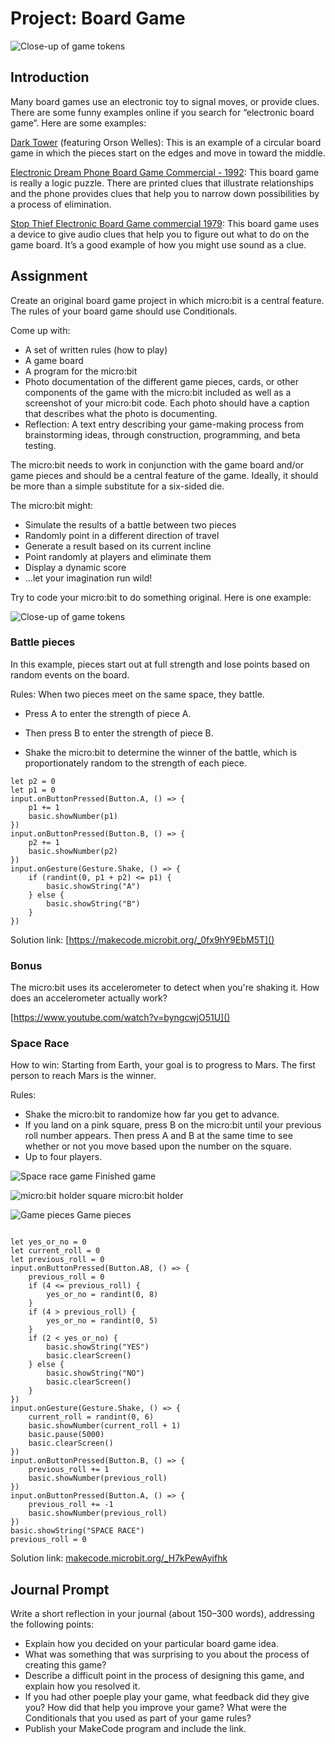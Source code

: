 # Project: Board Game

![Close-up of game tokens](/static/courses/csintro/conditionals/game-pieces.jpg)

## Introduction
Many board games use an electronic toy to signal moves, or provide clues. There are some funny examples online if you search for “electronic board game”. Here are some examples:

[Dark Tower](https://youtu.be/cxrY7MWEkwE) (featuring Orson Welles): This is an example of a circular board game in which the pieces start on the edges and move in toward the middle.

[Electronic Dream Phone Board Game Commercial - 1992](https://www.youtube.com/watch?v=pqYsQgDqlmg): This board game is really a logic puzzle. There are printed clues that illustrate relationships and the phone provides clues that help you to narrow down possibilities by a process of elimination.

[Stop Thief Electronic Board Game commercial 1979](https://www.youtube.com/watch?v=q3wpPRdDy4E): This board game uses a device to give audio clues that help you to figure out what to do on the game board. It’s a good example of how you might use sound as a clue.

## Assignment
Create an original board game project in which micro:bit is a central feature. The rules of your board game should use Conditionals.

Come up with:

* A set of written rules (how to play)
* A game board
* A program for the micro:bit
* Photo documentation of the different game pieces, cards, or other components of the game with the micro:bit included as well as a screenshot of your micro:bit code. Each photo should have a caption that describes what the photo is documenting.
* Reflection: A text entry describing your game-making process from brainstorming ideas, through construction, programming, and beta testing.

The micro:bit needs to work in conjunction with the game board and/or game pieces and should be a central feature of the game. Ideally, it should be more than a simple substitute for a six-sided die.

The micro:bit might:

* Simulate the results of a battle between two pieces
* Randomly point in a different direction of travel
* Generate a result based on its current incline
* Point randomly at players and eliminate them
* Display a dynamic score
* ...let your imagination run wild!

Try to code your micro:bit to do something original. Here is one example:

![Close-up of game tokens](/static/courses/csintro/conditionals/battle-pieces.jpg)

### Battle pieces

In this example, pieces start out at full strength and lose points based on random events on the board.

Rules: When two pieces meet on the same space, they battle.

* Press A to enter the strength of piece A.

* Then press B to enter the strength of piece B.

* Shake the micro:bit to determine the winner of the battle, which is proportionately random to the strength of each piece.

```blocks
let p2 = 0
let p1 = 0
input.onButtonPressed(Button.A, () => {
    p1 += 1
    basic.showNumber(p1)
})
input.onButtonPressed(Button.B, () => {
    p2 += 1
    basic.showNumber(p2)
})
input.onGesture(Gesture.Shake, () => {
    if (randint(0, p1 + p2) <= p1) {
        basic.showString("A")
    } else {
        basic.showString("B")
    }
})
```
Solution link: [https://makecode.microbit.org/_0fx9hY9EbM5T]()

### Bonus

The micro:bit uses its accelerometer to detect when you're shaking it. How does an accelerometer actually work?

[https://www.youtube.com/watch?v=byngcwjO51U]()

### Space Race

How to win: Starting from Earth, your goal is to progress to Mars. The first person to reach Mars is the winner.

Rules:

* Shake the micro:bit to randomize how far you get to advance.
* If you land on a pink square, press B on the micro:bit until your previous roll number appears. Then press A and B at the same time to see whether or not you move based upon the number on the square.
* Up to four players.

![Space race game](/static/courses/csintro/conditionals/space-race.jpg)
Finished game

![micro:bit holder square](/static/courses/csintro/conditionals/microbit-holder.jpg)
micro:bit holder

![Game pieces](/static/courses/csintro/conditionals/game-pieces.jpg)
Game pieces

```blocks

let yes_or_no = 0
let current_roll = 0
let previous_roll = 0
input.onButtonPressed(Button.AB, () => {
    previous_roll = 0
    if (4 <= previous_roll) {
        yes_or_no = randint(0, 8)
    }
    if (4 > previous_roll) {
        yes_or_no = randint(0, 5)
    }
    if (2 < yes_or_no) {
        basic.showString("YES")
        basic.clearScreen()
    } else {
        basic.showString("NO")
        basic.clearScreen()
    }
})
input.onGesture(Gesture.Shake, () => {
    current_roll = randint(0, 6)
    basic.showNumber(current_roll + 1)
    basic.pause(5000)
    basic.clearScreen()
})
input.onButtonPressed(Button.B, () => {
    previous_roll += 1
    basic.showNumber(previous_roll)
})
input.onButtonPressed(Button.A, () => {
    previous_roll += -1
    basic.showNumber(previous_roll)
})
basic.showString("SPACE RACE")
previous_roll = 0
```
Solution link: [makecode.microbit.org/_H7kPewAyifhk]()

## Journal Prompt

Write a short reflection in your journal (about 150–300 words), addressing the following points:

* Explain how you decided on your particular board game idea.
* What was something that was surprising to you about the process of creating this game?
* Describe a difficult point in the process of designing this game, and explain how you resolved it.
* If you had other poeple play your game, what feedback did they give you? How did that help you improve your game? What were the Conditionals that you used as part of your game rules?
* Publish your MakeCode program and include the link.

